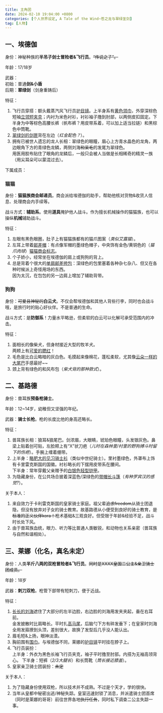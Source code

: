```yaml
---
title: 主角团
date: 2024-02-10 19:04:00 +0800
categories: [个人世界设定, A Tale of the Wind~苍之龙与翠绿圣剑]
tag: [人物]
---
```

## 一、埃德伽  
身份：神秘种族的**半吊子剑士冒险者&飞行员**。~~“传说之子”。~~    

年龄：17/18岁    

武器：   
    初始：普通**剑&小盾**   
    后期：**翠绿剑**（剑身重铸后）  

特征：   

1. 飞行员穿搭：额头戴蒸汽风飞行员<u>护目镜</u>。上半身系有<u>黄色领巾</u>，外穿深棕色短袖<u>立领短夹克</u>；内衬为米色衬衫，衬衫袖子撸到肘部，以两侧皮扣固定。下半身为中等棕色高腰长裤（帆布裤？用皮带系着，可以加上适当拉链）和黑棕色中筒靴。  
2. <u>翠绿剑的剑匣</u>背在左边（*红金配色？*）。  
3. 拥有已被世人遗忘的龙人长相：翠绿色的眼瞳，眉心上方青水晶色的龙角，两边眼角下方的青绿色龙鳞，两侧刘海~~和呆毛~~的发尾为翠绿色。    
    用医用胶布贴住了眼角的龙鳞后，一般只会被人当做是长相稀奇的精灵一族（用尖耳朵可以蒙混过去）。   

下属成员： 
### 猫猫
身份：**猫猫族商会邮递员**。商会派给埃德伽的助手，帮助他核对货物&收货人信息、处理商会内手续等。  

战斗方式：**辅助系**。使用**道具**掩护他人战斗。作为擅长机械操作的猫猫族，也可以操纵**机械**辅助战斗。   

特征：  

1. 左眼有黑色眼圈，肚子上有猫猫族都有的猫爪图案（*类似艾露猫*）。   
2. 左耳上带着<u>邮差帽</u>：有点像军帽的墨绿色帽子，中央饰有金色/黄铜色的（*猫爪肉球*）<u>猫猫商会标志</u>。
3. 个子娇小，经常坐在埃德伽的肩上或狗狗的背上。   
4. 总是背着个很大的<u>单肩邮差挎包</u>：深绿色的包里塞着各种杂七杂八、但又在各种时候派上奇怪用场的东西。    
    因为太沉，在包包的另一边肩上增加了辅助背带。   

### 狗狗
身份：~~可爱且神秘的~~**白云犬**。不仅会帮埃德伽和其他人背些行李，同时也会战斗哦，是旅行时的贴心好伙伴。不是普通的生命。   

战斗方式：是**防御系**！力量水平略逊，但柔软的白云可以化解可承受范围内的冲击。  

特征：  

1. 面相长的像柴犬，但身材接近大型的牧羊犬。    
    两颊上有<u>可爱的腮红</u>！      
2. 毛色是比白云略暗的灰白色。毛摸起来像棉花，蓬松柔软，尤其像<u>云朵一样的大尾巴</u>手感最好~~   
3. 颈上背有绿色的和风布包（*柴犬背的那种款式*）。
        
## 二、基路德
身份：兽耳族**预备枪骑士**。   

年龄：12~14岁，幼稚但又坚强的年纪。   

武器：**骑士长枪**。枪的长度比他的身高还略长。   

特征：   

1. 兽耳族长相：狼耳&狼尾巴。剑浓眉，大眼睛，琥珀色眼瞳，头发银灰色。鼻梁上贴着创可贴，左脸颊上有“X”状刀疤（*儿时在森林里/村里的野狗搏斗时留下的伤疤*）。手腕上缠着绷带。   
2. 上半身：<u>略肥大的见习骑士衫</u>（类似中世纪骑士）。里衬墨绿色，外罩布上饰有卡里雷克斯国的国徽。衬衫略长的下摆用皮带系在腰间。   
    下半身：常年穿戴父亲赠予的<u>白银色轻型铠甲</u>。   
3. 为隐藏身份，在公共场合披着深蓝色/深绿色的<u>带帽长斗篷</u>（*有种罗宾汉的感觉?*）。   

关于本人：   
1. 来自效力于卡利雷克斯国的皇家骑士家庭。祖父辈~~追求freedom~~从骑士团退隐，但没有放弃对子女的骑士教育。故基路德从小便受到良好的骑士教育，~~是标准的正义伙伴kora！~~枪术基础&三观良好。但受限于年龄&经验不足，战斗时长处下风。   
2. 由于兽耳族血统，眼力、听力等比普通人类敏锐，和动物也关系亲密（兽耳族与自然和谐相处）。     



## 三、莱娜（化名，真名未定）
身份：人类**半斤八两的双枪冒险者&飞行员**。~~同时是XXXX皇国二公主&亲卫骑士团成员。~~    

年龄：18岁   

武器：**刺刀双枪**。枪管下部带有短刺刀，便于近战。     

特征：   

1. <u>长长的刘海</u>遮住了大部分的左半边脸，右边脸的刘海用发夹夹起，垂在右耳前。   
    金发披散时比肩略长。平时扎<u>高马尾</u>，后脑勺下方有碎发垂下；在皇家时刘海全用发箍撩到头顶，差别很大，故换了发型后几乎没人能认出。   
2. 眉毛短&上扬，眼神淡漠。   
3. 胸前围有<u>围巾</u>。与埃德伽不同，莱娜的<u>护目镜</u>平时挂在脖子上。    
4. 飞行员装扮：   
    上半身：外衣为黑色长袖飞行员夹克，袖子平时撸至肘部。内搭为无袖高领背心。
    下半身：短裤（*2/3大腿长*）和长筒靴（*筒长接近膝盖*）。   
5. 皇家亲卫骑士团装扮：~~未定~~   

关于本人：   
1. 为了隐藏身份使用双枪，所以技术并不成熟。不过是个天才，学的很快。   
2. 当年从皇都中秘密出逃/神秘失踪。皇室迅速封锁了消息，并派遣骑士团首席（同时是莱娜的哥哥）前往世界各地~~执行任务~~，同时私下调查二公主失踪一事。

